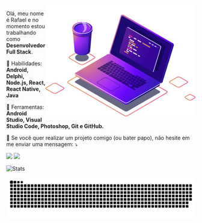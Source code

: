 <img src="computer-illustration.png" min-width="400px" max-width="400px" width="400px" align="right" alt="Computador">


<p align="left">
  Olá, meu nome é Rafael e no momento estou trabalhando como <strong>Desenvolvedor Full Stack</strong>.<br>
</p>

<p align="left">
  🦄 Habilidades: <strong>Android, Delphi, Node.js, React, React Native, Java</strong>
</p
  
<p align="left">
  💼 Ferramentas: <strong>Android Studio, Visual Studio Code, Photoshop, Git e GitHub.</strong>
</p>

<p align="left">
  💌 Se você quer realizar um projeto comigo (ou bater papo), não hesite em me enviar uma mensagem: ⤵️
</p>

<p align="left">
  
  <a href="https://www.linkedin.com/in/rafael-pinto-scholant-718a3724/" alt="Linkedin">
  <img src="https://img.shields.io/badge/-Linkedin-0e76a8?style=for-the-badge&logo=Linkedin&logoColor=white&link=https://www.linkedin.com/in/rafael-pinto-scholant-718a3724/" /></a>
  
  <a href="https://www.twitch.tv/scholant/" alt="Linkedin">
  <img src="https://img.shields.io/badge/-Twitch-6441a5?style=for-the-badge&logo=Twitch&logoColor=white&link=https://www.twitch.tv/scholant/" /></a>
  
</p> 

![Stats](https://github-readme-stats.vercel.app/api/top-langs?username=rscholant&show_icons=true&layout=compact&theme=dark)

![Snake animation](https://github.com/rscholant/rscholant/blob/master/github-user-contribution.svg)
